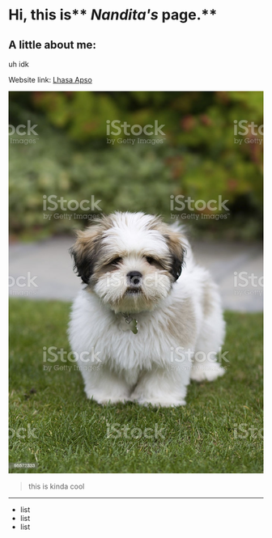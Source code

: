 # Hi, this is** *Nandita's* page.**
## A little about me:
uh idk

Website link: [Lhasa Apso](https://en.wikipedia.org/wiki/Lhasa_Apso)

![Image](https://github.com/sos-nandita/cse15l-lab-reports/blob/main/lhasa%20test%20imafe.jpg)

> this is kinda cool

---

* list
* list
* list
